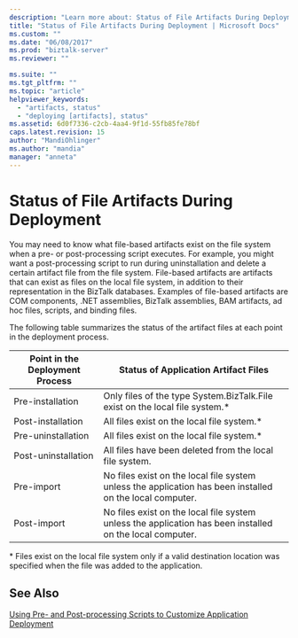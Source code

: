```yaml
---
description: "Learn more about: Status of File Artifacts During Deployment"
title: "Status of File Artifacts During Deployment | Microsoft Docs"
ms.custom: ""
ms.date: "06/08/2017"
ms.prod: "biztalk-server"
ms.reviewer: ""

ms.suite: ""
ms.tgt_pltfrm: ""
ms.topic: "article"
helpviewer_keywords: 
  - "artifacts, status"
  - "deploying [artifacts], status"
ms.assetid: 6d0f7336-c2cb-4aa4-9f1d-55fb85fe78bf
caps.latest.revision: 15
author: "MandiOhlinger"
ms.author: "mandia"
manager: "anneta"
---
```

# Status of File Artifacts During Deployment
You may need to know what file-based artifacts exist on the file system when a pre- or post-processing script executes. For example, you might want a post-processing script to run during uninstallation and delete a certain artifact file from the file system. File-based artifacts are artifacts that can exist as files on the local file system, in addition to their representation in the BizTalk databases. Examples of file-based artifacts are COM components, .NET assemblies, BizTalk assemblies, BAM artifacts, ad hoc files, scripts, and binding files.  
  
 The following table summarizes the status of the artifact files at each point in the deployment process.  
  
|Point in the Deployment Process|Status of Application Artifact Files|  
|-------------------------------------|------------------------------------------|  
|Pre-installation|Only files of the type System.BizTalk.File exist on the local file system.*|  
|Post-installation|All files exist on the local file system.*|  
|Pre-uninstallation|All files exist on the local file system.*|  
|Post-uninstallation|All files have been deleted from the local file system.|  
|Pre-import|No files exist on the local file system unless the application has been installed on the local computer.|  
|Post-import|No files exist on the local file system unless the application has been installed on the local computer.|  
  
 \* Files exist on the local file system only if a valid destination location was specified when the file was added to the application.  
  
## See Also  
 [Using Pre- and Post-processing Scripts to Customize Application Deployment](../core/using-pre-and-post-processing-scripts-to-customize-application-deployment.md)
